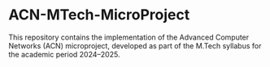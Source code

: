 # ACN-MTech-MicroProject
This repository contains the implementation of the Advanced Computer Networks (ACN) microproject, developed as part of the M.Tech syllabus for the academic period 2024–2025.
